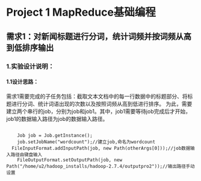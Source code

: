 # Project 1 MapReduce基础编程

## 需求1：对新闻标题进行分词，统计词频并按词频从高到低排序输出
### 1.实验设计说明：
#### 1.1设计思路：
需求1需要完成的子任务包括：截取文本文档中的每一行数据中的标题部分、将标题进行分词、统计词语出现的次数以及按照词频从高到低进行排序。
为此，需要建立两个串行的job，分别为job和job1。其中，job1需要等待job完成后才开始，job1的数据输入路径为job的数据输入路径。
```

	Job job = Job.getInstance();
	job.setJobName("wordcount");//建立job,命名为wordcount
  FileInputFormat.addInputPath(job, new Path(otherArgs[0]));//job数据输入路径由键盘输入
	FileOutputFormat.setOutputPath(job, new Path("/home/u2/hadoop_installs/hadoop-2.7.4/outputpro2"));//输出路径手动设置
```
